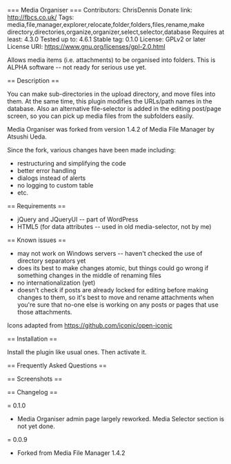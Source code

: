 === Media Organiser ===
Contributors: ChrisDennis 
Donate link: http://fbcs.co.uk/
Tags: media,file,manager,explorer,relocate,folder,folders,files,rename,make directory,directories,organize,organizer,select,selector,database
Requires at least: 4.3.0
Tested up to: 4.6.1
Stable tag: 0.1.0
License: GPLv2 or later
License URI: https://www.gnu.org/licenses/gpl-2.0.html

Allows media items (i.e. attachments) to be organised into folders.  This is ALPHA software -- not ready for serious use yet.

== Description ==

You can make sub-directories in the upload directory, and move files into them. At the same time, this plugin modifies the URLs/path names in the database. Also an alternative file-selector is added in the editing post/page screen, so you can pick up media files from the subfolders easily.


Media Organiser was forked from version 1.4.2 of Media File Manager by Atsushi Ueda.

Since the fork, various changes have been made including:

* restructuring and simplifying the code
* better error handling
* dialogs instead of alerts
* no logging to custom table
* etc.

== Requirements ==

* jQuery  and JQueryUI -- part of WordPress
* HTML5 (for data attributes -- used in old media-selector, not by me)

== Known issues ==

* may not work on Windows servers -- haven't checked the use of directory separators yet
* does its best to make changes atomic, but things could go wrong if something
  changes in the middle of renaming files
* no internationalization (yet)
* doesn't check if posts are already locked for editing before making changes to them,
  so it's best to move and rename attachments when you're sure that no-one else
  is working on any posts or pages that use those attachments.

Icons adapted from https://github.com/iconic/open-iconic

== Installation ==

Install the plugin like usual ones. Then activate it.

== Frequently Asked Questions ==


== Screenshots ==


== Changelog ==

= 0.1.0

* Media Organiser admin page largely reworked.  Media Selector section is not yet done.

= 0.0.9

* Forked from Media File Manager 1.4.2

